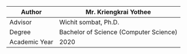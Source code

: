 | Author              	| Mr. Kriengkrai Yothee                        	|
|---------------------	|----------------------------------------------	|
| Advisor             	| Wichit sombat, Ph.D.                         	|
| Degree              	| Bachelor of Science (Computer Science)       	|
| Academic Year       	| 2020                                         	|
